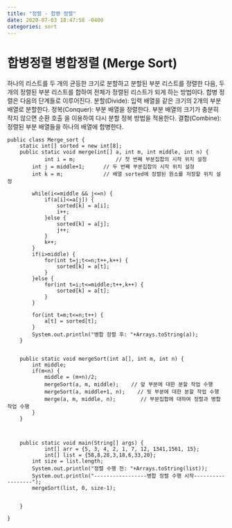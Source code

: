 ```yaml
---
title: "정렬 - 합병 정렬"
date: 2020-07-03 18:47:58 -0400
categories: sort
---
```


# 합병정렬 병합정렬 (Merge Sort)
하나의 리스트를 두 개의 균등한 크기로 분할하고 분할된 부분 리스트를 정렬한 다음,
두 개의 정렬된 부분 리스트를 합하여 전체가 정렬된 리스트가 되게 하는 방법이다.
합병 정렬은 다음의 단계들로 이루어진다.
분할(Divide): 입력 배열을 같은 크기의 2개의 부분 배열로 분할한다.
정복(Conquer): 부분 배열을 정렬한다. 부분 배열의 크기가 충분히 작지 않으면 순환 호출 을 이용하여 다시 분할 정복 방법을 적용한다.
결합(Combine): 정렬된 부분 배열들을 하나의 배열에 합병한다.


```
public class Merge_sort {
	static int[] sorted = new int[8];
	public static void merge(int[] a, int m, int middle, int n) {
		    int i = m;             // 첫 번째 부분집합의 시작 위치 설정
        int j = middle+1;      // 두 번째 부분집합의 시작 위치 설정
        int k = m;             // 배열 sorted에 정렬된 원소를 저장할 위치 설정
        
        while(i<=middle && j<=n) {
            if(a[i]<=a[j]) {
                sorted[k] = a[i];
                i++;
            }else {
                sorted[k] = a[j];
                j++;
            }
            k++;
        }
        if(i>middle) {
            for(int t=j;t<=n;t++,k++) {
                sorted[k] = a[t];
            }
        }else {
            for(int t=i;t<=middle;t++,k++) {
                sorted[k] = a[t];
            }
        }
        
        for(int t=m;t<=n;t++) {
            a[t] = sorted[t];
        }
        System.out.println("병합 정렬 후: "+Arrays.toString(a));
    }
        
    
    public static void mergeSort(int a[], int m, int n) {
        int middle;
        if(m<n) {
            middle = (m+n)/2;
            mergeSort(a, m, middle);    // 앞 부분에 대한 분할 작업 수행
            mergeSort(a, middle+1, n);    // 뒷 부분에 대한 분할 작업 수행
            merge(a, m, middle, n);        // 부분집합에 대하여 정렬과 병합 작업 수행
        }
    }

	
	
	public static void main(String[] args) {
		    int[] arr = {5, 3, 4, 2, 1, 7, 12, 1341,1561, 15};
		    int[] list = {58,8,28,3,18,6,33,20};
        int size = list.length;
        System.out.println("정렬 수행 전: "+Arrays.toString(list));
        System.out.println("-----------------병합 정렬 수행 시작------------------");
        mergeSort(list, 0, size-1);
		
		
	}

}
```



